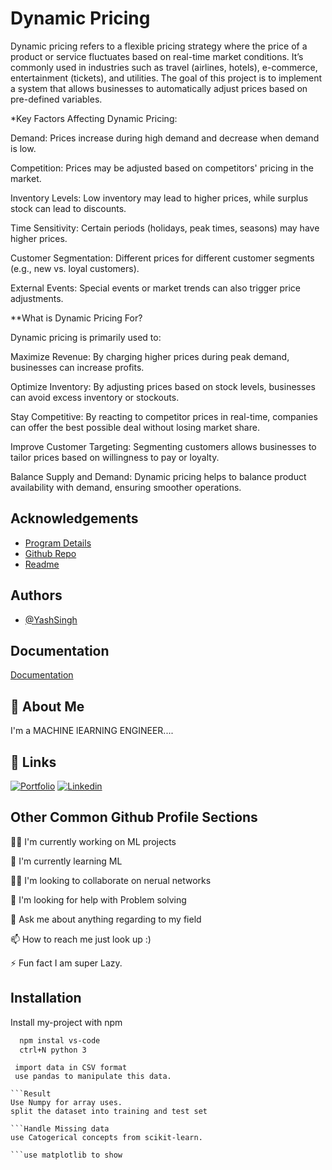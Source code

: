 
# Dynamic Pricing

Dynamic pricing refers to a flexible pricing strategy where the price of a product or service fluctuates based on real-time market conditions. It’s commonly used in industries such as travel (airlines, hotels), e-commerce, entertainment (tickets), and utilities. The goal of this project is to implement a system that allows businesses to automatically adjust prices based on pre-defined variables.

*Key Factors Affecting Dynamic Pricing:

Demand: Prices increase during high demand and decrease when demand is low.

Competition: Prices may be adjusted based on competitors' pricing in the market.

Inventory Levels: Low inventory may lead to higher prices, while surplus stock can lead to discounts.

Time Sensitivity: Certain periods (holidays, peak times, seasons) may have higher prices.

Customer Segmentation: Different prices for different customer segments (e.g., new vs. loyal customers).

External Events: Special events or market trends can also trigger price adjustments.

**What is Dynamic Pricing For?

Dynamic pricing is primarily used to:

Maximize Revenue: By charging higher prices during peak demand, businesses can increase profits.

Optimize Inventory: By adjusting prices based on stock levels, businesses can avoid excess inventory or stockouts.

Stay Competitive: By reacting to competitor prices in real-time, companies can offer the best possible deal without losing market share.

Improve Customer Targeting: Segmenting customers allows businesses to tailor prices based on willingness to pay or loyalty.

Balance Supply and Demand: Dynamic pricing helps to balance product availability with demand, ensuring smoother operations.
## Acknowledgements

 - [Program Details](https://thecleverprogrammer.com/2023/06/26/dynamic-pricing-strategy-using-python/)
 - [Github Repo](https://github.com/Mrhacker6/ML-Projects)
 - [Readme](https://github.com/Mrhacker6/Mrhacker6/blob/main/README.md)


## Authors

- [@YashSingh](https://github.com/Mrhacker6)


## Documentation

[Documentation](https://thecleverprogrammer.com/2023/06/26/dynamic-pricing-strategy-using-python/)


## 🚀 About Me
I'm a MACHINE lEARNING ENGINEER....



## 🔗 Links
[![Portfolio](https://github.com/Mrhacker6?tab=repositories)]()
[![Linkedin]()](https://www.linkedin.com/)


## Other Common Github Profile Sections
👩‍💻 I'm currently working on ML projects

🧠 I'm currently learning ML

👯‍♀️ I'm looking to collaborate on nerual networks

🤔 I'm looking for help with Problem solving

💬 Ask me about anything regarding to my field

📫 How to reach me just look up :)

⚡️ Fun fact I am super Lazy.


## Installation

Install my-project with npm

```bash
  npm instal vs-code
  ctrl+N python 3
```
    
```Files
 import data in CSV format
 use pandas to manipulate this data.

```Result
Use Numpy for array uses.
split the dataset into training and test set

```Handle Missing data
use Catogerical concepts from scikit-learn.

```use matplotlib to show

     